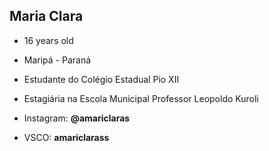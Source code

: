 ## Maria Clara

- 16 years old
- Maripá - Paraná
- Estudante do Colégio Estadual Pio XII
- Estagiária na Escola Municipal Professor Leopoldo Kuroli

  
- Instagram: **@amariclaras**
- VSCO: **amariclarass**
